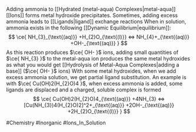 Adding ammonia to [[Hydrated (metal-aqua) Complexes|metal-aqua]] [[Ions]] forms metal hydroxide precipitates. Sometimes, adding excess ammonia leads to [[Ligands|ligand]] exchange reactions
When in solution, ammonia exists in the following [[Dynamic Equilibrium|equilibrium]]:
$$
\ce{ NH_{3}_{\text{(aq)}} +H_{2}O_{\text{(l)}} <=> NH_{4}+_{\text{(aq)}} +OH-_{\text{(aq)}} }
$$
As this reaction produces $\ce{ OH- }$ ions, adding small quantities of $\ce{ NH_{3} }$ to the metal-aqua ion produces the same metal hydroxides as what you would get [[Hydrolysis of Metal-Aqua Complexes|adding a base]] ($\ce{ OH- }$ ions)
With some metal hydroxides, when we add excess ammonia solution, we get partial ligand substitution. An example is with $\ce{ Cu(OH)2(H_{2}O)4 }$, when excess ammonia is added, some ligands are displaced and a charged, soluble complex is formed
$$
\ce{ Cu(OH)2(H_{2}O)4_{\text{(aq)}} +4NH_{3} <=> [Cu(NH_{3})4(H_{2}O)2]^2+_{\text{(aq)}} +2OH-_{\text{(aq)}} +2H_{2}O_{\text{(l)}} }
$$

#Chemistry #Inorganic #Ions_In_Solution 